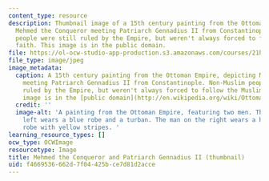 ```yaml
---
content_type: resource
description: Thumbnail image of a 15th century painting from the Ottoman Empire, depicting
  Mehmed the Conqueror meeting Patriarch Gennadius II from Constantinople. Non-Muslim
  people were still ruled by the Empire, but weren't always forced to follow the Muslim
  faith. This image is in the public domain.
file: https://ol-ocw-studio-app-production.s3.amazonaws.com/courses/21h-365-cultural-pluralism-in-modern-middle-east-spring-2014/f4669536662d7f04425bce7d81d2acce_21H-365s14-th.jpg
file_type: image/jpeg
image_metadata:
  caption: A 15th century painting from the Ottoman Empire, depicting Mehmed the Conqueror
    meeting Patriarch Gennadius II from Constantinople. Non-Muslim people were still
    ruled by the Empire, but weren't always forced to follow the Muslim faith. This
    image is in the [public domain](http://en.wikipedia.org/wiki/Ottoman_Empire#mediaviewer/File:Gennadios_II_and_Mehmed_II.jpg).
  credit: ''
  image-alt: 'A painting from the Ottoman Empire, featuring two men. The man on the
    left wears a blue robe and a turban. The man on the right wears a hooded brown
    robe with yellow stripes. '
learning_resource_types: []
ocw_type: OCWImage
resourcetype: Image
title: Mehmed the Conqueror and Patriarch Gennadius II (thumbnail)
uid: f4669536-662d-7f04-425b-ce7d81d2acce
---
```

